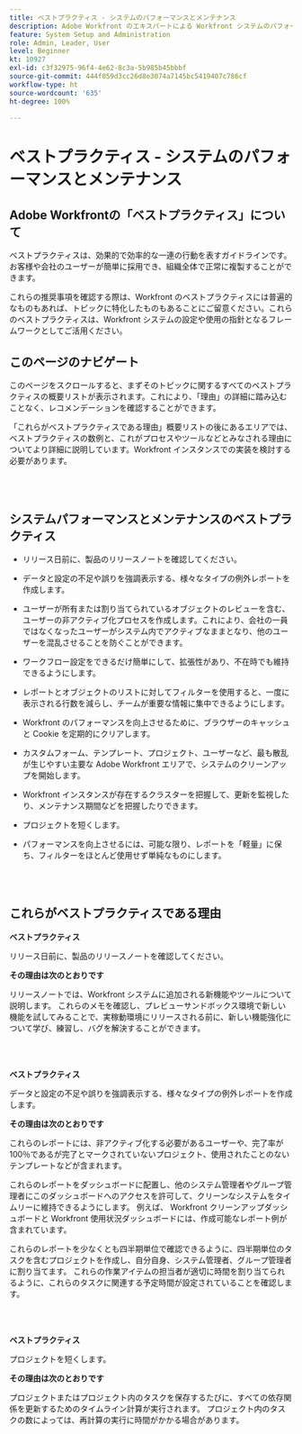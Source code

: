 ```yaml
---
title: ベストプラクティス - システムのパフォーマンスとメンテナンス
description: Adobe Workfront のエキスパートによる Workfront システムのパフォーマンスとメンテナンスに関するベストプラクティスの推奨事項を確認します。
feature: System Setup and Administration
role: Admin, Leader, User
level: Beginner
kt: 10927
exl-id: c3f32975-96f4-4e62-8c3a-5b985b45bbbf
source-git-commit: 444f059d3cc26d8e3074a7145bc5419407c786cf
workflow-type: ht
source-wordcount: '635'
ht-degree: 100%

---
```


# ベストプラクティス - システムのパフォーマンスとメンテナンス

## Adobe Workfrontの「ベストプラクティス」について

ベストプラクティスは、効果的で効率的な一連の行動を表すガイドラインです。お客様や会社のユーザーが簡単に採用でき、組織全体で正常に複製することができます。

これらの推奨事項を確認する際は、Workfront のベストプラクティスには普遍的なものもあれば、トピックに特化したものもあることにご留意ください。これらのベストプラクティスは、Workfront システムの設定や使用の指針となるフレームワークとしてご活用ください。

## このページのナビゲート

このページをスクロールすると、まずそのトピックに関するすべてのベストプラクティスの概要リストが表示されます。これにより、「理由」の詳細に踏み込むことなく、レコメンデーションを確認することができます。

「これらがベストプラクティスである理由」概要リストの後にあるエリアでは、ベストプラクティスの数例と、これがプロセスやツールなどとみなされる理由についてより詳細に説明しています。Workfront インスタンスでの実装を検討する必要があります。

</br>
</br>

## システムパフォーマンスとメンテナンスのベストプラクティス

* リリース日前に、製品のリリースノートを確認してください。

* データと設定の不足や誤りを強調表示する、様々なタイプの例外レポートを作成します。

* ユーザーが所有または割り当てられているオブジェクトのレビューを含む、ユーザーの非アクティブ化プロセスを作成します。これにより、会社の一員ではなくなったユーザーがシステム内でアクティブなままとなり、他のユーザーを混乱させることを防ぐことができます。

* ワークフロー設定をできるだけ簡単にして、拡張性があり、不在時でも維持できるようにします。

* レポートとオブジェクトのリストに対してフィルターを使用すると、一度に表示される行数を減らし、チームが重要な情報に集中できるようにします。

* Workfront のパフォーマンスを向上させるために、ブラウザーのキャッシュと Cookie を定期的にクリアします。

* カスタムフォーム、テンプレート、プロジェクト、ユーザーなど、最も散乱が生じやすい主要な Adobe Workfront エリアで、システムのクリーンアップを開始します。

* Workfront インスタンスが存在するクラスターを把握して、更新を監視したり、メンテナンス期間などを把握したりできます。

* プロジェクトを短くします。

* パフォーマンスを向上させるには、可能な限り、レポートを「軽量」に保ち、フィルターをほとんど使用せず単純なものにします。

</br>
</br>

## これらがベストプラクティスである理由

**ベストプラクティス**

リリース日前に、製品のリリースノートを確認してください。



**その理由は次のとおりです**

リリースノートでは、Workfront システムに追加される新機能やツールについて説明します。 これらのメモを確認し、プレビューサンドボックス環境で新しい機能を試してみることで、実稼動環境にリリースされる前に、新しい機能強化について学び、練習し、バグを解決することができます。

</br>
</br>

**ベストプラクティス**

データと設定の不足や誤りを強調表示する、様々なタイプの例外レポートを作成します。



**その理由は次のとおりです**

これらのレポートには、非アクティブ化する必要があるユーザーや、完了率が 100％であるが完了とマークされていないプロジェクト、使用されたことのないテンプレートなどが含まれます。



これらのレポートをダッシュボードに配置し、他のシステム管理者やグループ管理者にこのダッシュボードへのアクセスを許可して、クリーンなシステムをタイムリーに維持できるようにします。 例えば、 Workfront クリーンアップダッシュボードと Workfront 使用状況ダッシュボードには、作成可能なレポート例が含まれています。



これらのレポートを少なくとも四半期単位で確認できるように、四半期単位のタスクを含むプロジェクトを作成し、自分自身、システム管理者、グループ管理者に割り当てます。 これらの作業アイテムの担当者が適切に時間を割り当てられるように、これらのタスクに関連する予定時間が設定されていることを確認します。

</br>
</br>

**ベストプラクティス**

プロジェクトを短くします。



**その理由は次のとおりです**

プロジェクトまたはプロジェクト内のタスクを保存するたびに、すべての依存関係を更新するためのタイムライン計算が実行されます。 プロジェクト内のタスクの数によっては、再計算の実行に時間がかかる場合があります。
